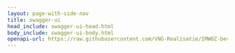 ```yaml
---
layout: page-with-side-nav
title: swagger-ui
head_include: swagger-ui-head.html
body_include: swagger-ui-body.html
openapi-url: https://raw.githubusercontent.com/VNG-Realisatie/IMWOZ-bevragingen/main/specificatie/BLJ/openapi.yaml
---
```

<div id="swagger-ui"></div>
